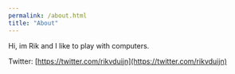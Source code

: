 ```yaml
---
permalink: /about.html
title: "About"
---
```


Hi, im Rik and I like to play with computers.

Twitter: [https://twitter.com/rikvduijn](https://twitter.com/rikvduijn)
